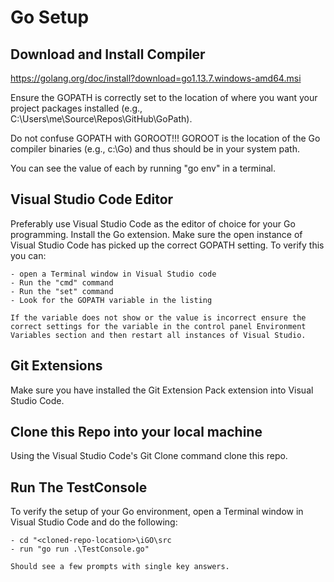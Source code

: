 # Go Setup

## Download and Install Compiler
https://golang.org/doc/install?download=go1.13.7.windows-amd64.msi

Ensure the GOPATH is correctly set to the location of where you want your project packages installed (e.g., C:\Users\me\Source\Repos\GitHub\GoPath).

Do not confuse GOPATH with GOROOT!!! GOROOT is the location of the Go compiler binaries (e.g., c:\Go) and thus should be in your system path.

You can see the value of each by running "go env" in a terminal.

## Visual Studio Code Editor
Preferably use Visual Studio Code as the editor of choice for your Go programming. Install the Go extension. Make sure the open instance of Visual Studio Code has picked up the correct GOPATH setting. To verify this you can:

    - open a Terminal window in Visual Studio code
    - Run the "cmd" command
    - Run the "set" command
    - Look for the GOPATH variable in the listing

    If the variable does not show or the value is incorrect ensure the correct settings for the variable in the control panel Environment Variables section and then restart all instances of Visual Studio.

## Git Extensions
Make sure you have installed the Git Extension Pack extension into Visual Studio Code.

## Clone this Repo into your local machine
Using the Visual Studio Code's Git Clone command clone this repo.

## Run The TestConsole
To verify the setup of your Go environment, open a Terminal window in Visual Studio Code and do the following:

    - cd "<cloned-repo-location>\iGO\src
    - run "go run .\TestConsole.go"

    Should see a few prompts with single key answers.
    
